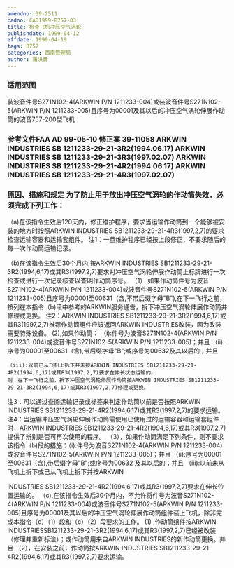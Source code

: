 ```yaml
---
amendno: 39-2511
cadno: CAD1999-B757-03
title: 检查飞机冲压空气涡轮
publishdate: 1999-04-12
effdate: 1999-04-19
tags: B757
categories: 西南管理局
author: 蒲洪勇
---
```


### 适用范围 
装波音件号S271N102-4(ARKWIN P/N 1211233-004)或装波音件号S271N102-5(ARKWIN P/N 1211233-005)且序号为00001及其以后的冲压空气涡轮伸展作动筒的波音757-200型飞机

<!--more-->
### 参考文件FAA AD 99-05-10 修正案 39-11058 ARKWIN INDUSTRIES SB 1211233-29-21-3R2(1994.06.17) ARKWIN INDUSTRIES SB 1211233-29-21-3R3(1997.02.07) ARKWIN INDUSTRIES SB 1211233-29-21-4R2(1994.06.17) ARKWIN INDUSTRIES SB 1211233-29-21-4R3(1997.02.07) 

### 原因、措施和规定 为了防止用于放出冲压空气涡轮的作动筒失效，必须完成下列工作： 
   （a)在该指令生效后120天内，修正维护程序，要求当运输作动筒到一个能够被安装的地方时按照ARKWIN INDUSTRIES SB1211233-29-21-4R3(1997,2,7)的要求检查运输容器和运输套组件。
  注1：一旦维护程序已经按上段修正，不要求随后的每一次作动筒运输记录。 
  
（b)在该指令生效后30个月内,按ARKWIN INDUSTRIES SB1211233-29-21-3R2(1994,6,17)或其R3(1997,2,7)要求对冲压空气涡轮伸展作动筒上标牌进行一次检查或进行一次记录核查以查明作动筒序号。 
（1）
如果作动筒件号为波音S271N102-4(ARKWIN P/N 1211233-004)或波音件号S271N102-5(ARKWIN P/N 1211233-005)且序号为00001至00631（含,不带后缀字母"B"),在下一飞行之前，按列在本指令（b)段中参考的ARKWIN服务通告，拆下冲压空气涡轮伸展作动筒并修理或更换。 
注2：ARKWIN INDUSTRIES SB1211233-29-21-3R2(1994,6,17)或其R3(1997,2,7)推荐作动筒组件应该返回ARKWIN INDUSTRIES改装，因为改装需要特殊设备。
 (2),如果作动筒： （i):件号为波音S271N102-4(ARKWIN P/N 1211233-004)或波音件号S271N102-5(ARKWIN P/N 1211233-005)；并且     （ii):序号为00001至00631（含),带后缀字母"B";或序号为00632及其以后的；并且 

    （iii):以前已从飞机上拆下并未按ARKWIN INDUSTRIES SB1211233-29-21-4R2(1994,6,17)或其R3(1997,2,7)要求在伸长状态运输的。 
    则：在下一飞行之前，拆下冲压空气涡轮伸展作动筒按ARKWIN INDUSTRIES SB1211233-29-21-3R2(1994,6,17)或其R3(1997,2,7)修理或更换。 
  注3：可以通过查阅运输记录或标签来判定作动筒以前是否按照ARKWIN INDUSTRIES SB1211233-29-21-4R2(1994,6,17)或其R3(1997,2,7)的要求运输。 
  注4：当运输冲压空气涡轮伸展作动筒需使用已使用过的运输容器和运输套组件时，ARKWIN INDUSTRIES SB1211233-29-21-4R2(1994,6,17)或其R3(1997,2,7)提供了辨别是否可再次使用的程序。 
  （3），如果作动筒满足下列条件，则不要求该指令（b)段的措施：（i):件号为波音S271N102-4(ARKWIN P/N 1211233-004)或波音件号S271N102-5(ARKWIN P/N 1211233-005)；并且     （ii):序号为00001至00631（含),带后缀字母"B";或序号为00632
及其以后的；并且     （iii):以前未从飞机上拆下或已从飞机上拆下并按ARKWIN 
  
INDUSTRIES SB1211233-29-21-4R2(1994,6,17)或其R3(1997,2,7)要求在伸长位置运输的。
  （c),在该指令生效后30个月内，不允许将件号为波音S271N102-4(ARKWIN P/N 1211233-004)或波音件号S271N102-5(ARKWIN P/N 1211233-005)且序号为00001及其以后的冲压空气涡轮伸展作动筒组件装上飞机，除非完成本指令（c）（1）段和（c）（2）段要求的工作。 
(1)
,作动筒组件按ARKWIN INDUSTRIESSB1211233-29-21-3R2(1994,6,17)或其R3(1997,2,7)已经被改装（修理并重新标注）；或作动筒用来自ARKWIN INDUSTRIES的新作动筒更换。并且 
    （2），在安装之前，作动筒按ARKWIN INDUSTRIES SB1211233-29-21-4R2(1994,6,17)或其R3(1997,2,7)要求运输。

